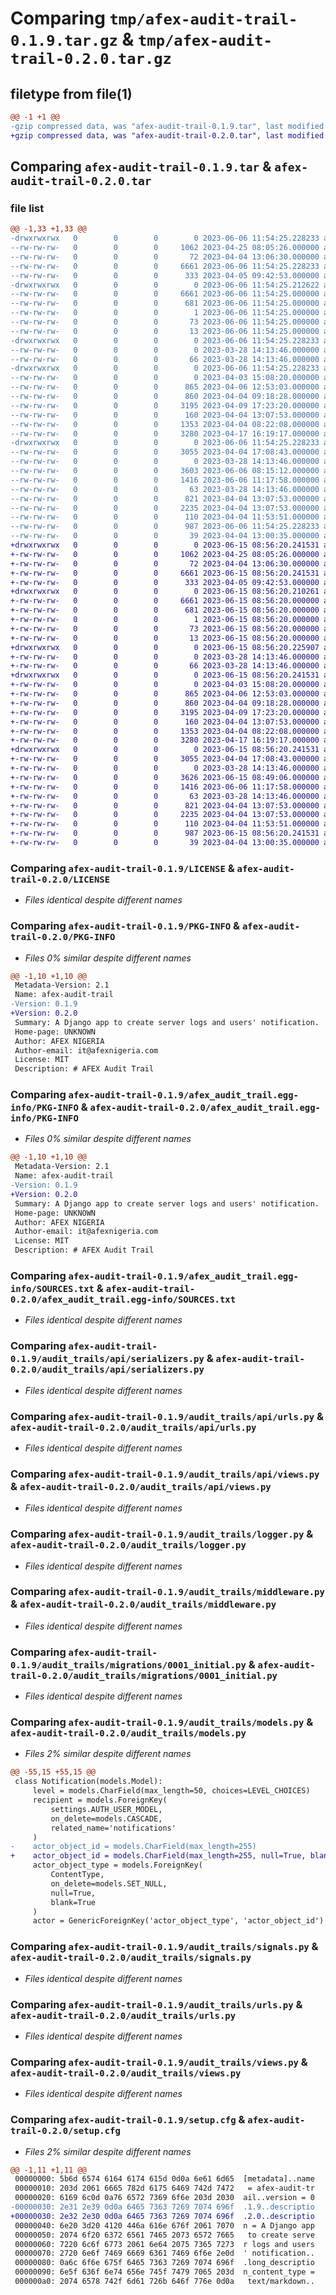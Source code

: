 # Comparing `tmp/afex-audit-trail-0.1.9.tar.gz` & `tmp/afex-audit-trail-0.2.0.tar.gz`

## filetype from file(1)

```diff
@@ -1 +1 @@
-gzip compressed data, was "afex-audit-trail-0.1.9.tar", last modified: Tue Jun  6 11:54:25 2023, max compression
+gzip compressed data, was "afex-audit-trail-0.2.0.tar", last modified: Thu Jun 15 08:56:20 2023, max compression
```

## Comparing `afex-audit-trail-0.1.9.tar` & `afex-audit-trail-0.2.0.tar`

### file list

```diff
@@ -1,33 +1,33 @@
-drwxrwxrwx   0        0        0        0 2023-06-06 11:54:25.228233 afex-audit-trail-0.1.9/
--rw-rw-rw-   0        0        0     1062 2023-04-25 08:05:26.000000 afex-audit-trail-0.1.9/LICENSE
--rw-rw-rw-   0        0        0       72 2023-04-04 13:06:30.000000 afex-audit-trail-0.1.9/MANIFEST.in
--rw-rw-rw-   0        0        0     6661 2023-06-06 11:54:25.228233 afex-audit-trail-0.1.9/PKG-INFO
--rw-rw-rw-   0        0        0      333 2023-04-05 09:42:53.000000 afex-audit-trail-0.1.9/README.rst
-drwxrwxrwx   0        0        0        0 2023-06-06 11:54:25.212622 afex-audit-trail-0.1.9/afex_audit_trail.egg-info/
--rw-rw-rw-   0        0        0     6661 2023-06-06 11:54:25.000000 afex-audit-trail-0.1.9/afex_audit_trail.egg-info/PKG-INFO
--rw-rw-rw-   0        0        0      681 2023-06-06 11:54:25.000000 afex-audit-trail-0.1.9/afex_audit_trail.egg-info/SOURCES.txt
--rw-rw-rw-   0        0        0        1 2023-06-06 11:54:25.000000 afex-audit-trail-0.1.9/afex_audit_trail.egg-info/dependency_links.txt
--rw-rw-rw-   0        0        0       73 2023-06-06 11:54:25.000000 afex-audit-trail-0.1.9/afex_audit_trail.egg-info/requires.txt
--rw-rw-rw-   0        0        0       13 2023-06-06 11:54:25.000000 afex-audit-trail-0.1.9/afex_audit_trail.egg-info/top_level.txt
-drwxrwxrwx   0        0        0        0 2023-06-06 11:54:25.228233 afex-audit-trail-0.1.9/audit_trails/
--rw-rw-rw-   0        0        0        0 2023-03-28 14:13:46.000000 afex-audit-trail-0.1.9/audit_trails/__init__.py
--rw-rw-rw-   0        0        0       66 2023-03-28 14:13:46.000000 afex-audit-trail-0.1.9/audit_trails/admin.py
-drwxrwxrwx   0        0        0        0 2023-06-06 11:54:25.228233 afex-audit-trail-0.1.9/audit_trails/api/
--rw-rw-rw-   0        0        0        0 2023-04-03 15:08:20.000000 afex-audit-trail-0.1.9/audit_trails/api/__init__.py
--rw-rw-rw-   0        0        0      865 2023-04-06 12:53:03.000000 afex-audit-trail-0.1.9/audit_trails/api/serializers.py
--rw-rw-rw-   0        0        0      860 2023-04-04 09:18:28.000000 afex-audit-trail-0.1.9/audit_trails/api/urls.py
--rw-rw-rw-   0        0        0     3195 2023-04-09 17:23:20.000000 afex-audit-trail-0.1.9/audit_trails/api/views.py
--rw-rw-rw-   0        0        0      160 2023-04-04 13:07:53.000000 afex-audit-trail-0.1.9/audit_trails/apps.py
--rw-rw-rw-   0        0        0     1353 2023-04-04 08:22:08.000000 afex-audit-trail-0.1.9/audit_trails/logger.py
--rw-rw-rw-   0        0        0     3280 2023-04-17 16:19:17.000000 afex-audit-trail-0.1.9/audit_trails/middleware.py
-drwxrwxrwx   0        0        0        0 2023-06-06 11:54:25.228233 afex-audit-trail-0.1.9/audit_trails/migrations/
--rw-rw-rw-   0        0        0     3055 2023-04-04 17:08:43.000000 afex-audit-trail-0.1.9/audit_trails/migrations/0001_initial.py
--rw-rw-rw-   0        0        0        0 2023-03-28 14:13:46.000000 afex-audit-trail-0.1.9/audit_trails/migrations/__init__.py
--rw-rw-rw-   0        0        0     3603 2023-06-06 08:15:12.000000 afex-audit-trail-0.1.9/audit_trails/models.py
--rw-rw-rw-   0        0        0     1416 2023-06-06 11:17:58.000000 afex-audit-trail-0.1.9/audit_trails/signals.py
--rw-rw-rw-   0        0        0       63 2023-03-28 14:13:46.000000 afex-audit-trail-0.1.9/audit_trails/tests.py
--rw-rw-rw-   0        0        0      821 2023-04-04 13:07:53.000000 afex-audit-trail-0.1.9/audit_trails/urls.py
--rw-rw-rw-   0        0        0     2235 2023-04-04 13:07:53.000000 afex-audit-trail-0.1.9/audit_trails/views.py
--rw-rw-rw-   0        0        0      110 2023-04-04 11:53:51.000000 afex-audit-trail-0.1.9/pyproject.toml
--rw-rw-rw-   0        0        0      987 2023-06-06 11:54:25.228233 afex-audit-trail-0.1.9/setup.cfg
--rw-rw-rw-   0        0        0       39 2023-04-04 13:00:35.000000 afex-audit-trail-0.1.9/setup.py
+drwxrwxrwx   0        0        0        0 2023-06-15 08:56:20.241531 afex-audit-trail-0.2.0/
+-rw-rw-rw-   0        0        0     1062 2023-04-25 08:05:26.000000 afex-audit-trail-0.2.0/LICENSE
+-rw-rw-rw-   0        0        0       72 2023-04-04 13:06:30.000000 afex-audit-trail-0.2.0/MANIFEST.in
+-rw-rw-rw-   0        0        0     6661 2023-06-15 08:56:20.241531 afex-audit-trail-0.2.0/PKG-INFO
+-rw-rw-rw-   0        0        0      333 2023-04-05 09:42:53.000000 afex-audit-trail-0.2.0/README.rst
+drwxrwxrwx   0        0        0        0 2023-06-15 08:56:20.210261 afex-audit-trail-0.2.0/afex_audit_trail.egg-info/
+-rw-rw-rw-   0        0        0     6661 2023-06-15 08:56:20.000000 afex-audit-trail-0.2.0/afex_audit_trail.egg-info/PKG-INFO
+-rw-rw-rw-   0        0        0      681 2023-06-15 08:56:20.000000 afex-audit-trail-0.2.0/afex_audit_trail.egg-info/SOURCES.txt
+-rw-rw-rw-   0        0        0        1 2023-06-15 08:56:20.000000 afex-audit-trail-0.2.0/afex_audit_trail.egg-info/dependency_links.txt
+-rw-rw-rw-   0        0        0       73 2023-06-15 08:56:20.000000 afex-audit-trail-0.2.0/afex_audit_trail.egg-info/requires.txt
+-rw-rw-rw-   0        0        0       13 2023-06-15 08:56:20.000000 afex-audit-trail-0.2.0/afex_audit_trail.egg-info/top_level.txt
+drwxrwxrwx   0        0        0        0 2023-06-15 08:56:20.225907 afex-audit-trail-0.2.0/audit_trails/
+-rw-rw-rw-   0        0        0        0 2023-03-28 14:13:46.000000 afex-audit-trail-0.2.0/audit_trails/__init__.py
+-rw-rw-rw-   0        0        0       66 2023-03-28 14:13:46.000000 afex-audit-trail-0.2.0/audit_trails/admin.py
+drwxrwxrwx   0        0        0        0 2023-06-15 08:56:20.241531 afex-audit-trail-0.2.0/audit_trails/api/
+-rw-rw-rw-   0        0        0        0 2023-04-03 15:08:20.000000 afex-audit-trail-0.2.0/audit_trails/api/__init__.py
+-rw-rw-rw-   0        0        0      865 2023-04-06 12:53:03.000000 afex-audit-trail-0.2.0/audit_trails/api/serializers.py
+-rw-rw-rw-   0        0        0      860 2023-04-04 09:18:28.000000 afex-audit-trail-0.2.0/audit_trails/api/urls.py
+-rw-rw-rw-   0        0        0     3195 2023-04-09 17:23:20.000000 afex-audit-trail-0.2.0/audit_trails/api/views.py
+-rw-rw-rw-   0        0        0      160 2023-04-04 13:07:53.000000 afex-audit-trail-0.2.0/audit_trails/apps.py
+-rw-rw-rw-   0        0        0     1353 2023-04-04 08:22:08.000000 afex-audit-trail-0.2.0/audit_trails/logger.py
+-rw-rw-rw-   0        0        0     3280 2023-04-17 16:19:17.000000 afex-audit-trail-0.2.0/audit_trails/middleware.py
+drwxrwxrwx   0        0        0        0 2023-06-15 08:56:20.241531 afex-audit-trail-0.2.0/audit_trails/migrations/
+-rw-rw-rw-   0        0        0     3055 2023-04-04 17:08:43.000000 afex-audit-trail-0.2.0/audit_trails/migrations/0001_initial.py
+-rw-rw-rw-   0        0        0        0 2023-03-28 14:13:46.000000 afex-audit-trail-0.2.0/audit_trails/migrations/__init__.py
+-rw-rw-rw-   0        0        0     3626 2023-06-15 08:49:06.000000 afex-audit-trail-0.2.0/audit_trails/models.py
+-rw-rw-rw-   0        0        0     1416 2023-06-06 11:17:58.000000 afex-audit-trail-0.2.0/audit_trails/signals.py
+-rw-rw-rw-   0        0        0       63 2023-03-28 14:13:46.000000 afex-audit-trail-0.2.0/audit_trails/tests.py
+-rw-rw-rw-   0        0        0      821 2023-04-04 13:07:53.000000 afex-audit-trail-0.2.0/audit_trails/urls.py
+-rw-rw-rw-   0        0        0     2235 2023-04-04 13:07:53.000000 afex-audit-trail-0.2.0/audit_trails/views.py
+-rw-rw-rw-   0        0        0      110 2023-04-04 11:53:51.000000 afex-audit-trail-0.2.0/pyproject.toml
+-rw-rw-rw-   0        0        0      987 2023-06-15 08:56:20.241531 afex-audit-trail-0.2.0/setup.cfg
+-rw-rw-rw-   0        0        0       39 2023-04-04 13:00:35.000000 afex-audit-trail-0.2.0/setup.py
```

### Comparing `afex-audit-trail-0.1.9/LICENSE` & `afex-audit-trail-0.2.0/LICENSE`

 * *Files identical despite different names*

### Comparing `afex-audit-trail-0.1.9/PKG-INFO` & `afex-audit-trail-0.2.0/PKG-INFO`

 * *Files 0% similar despite different names*

```diff
@@ -1,10 +1,10 @@
 Metadata-Version: 2.1
 Name: afex-audit-trail
-Version: 0.1.9
+Version: 0.2.0
 Summary: A Django app to create server logs and users' notification.
 Home-page: UNKNOWN
 Author: AFEX NIGERIA
 Author-email: it@afexnigeria.com
 License: MIT
 Description: # AFEX Audit Trail
```

### Comparing `afex-audit-trail-0.1.9/afex_audit_trail.egg-info/PKG-INFO` & `afex-audit-trail-0.2.0/afex_audit_trail.egg-info/PKG-INFO`

 * *Files 0% similar despite different names*

```diff
@@ -1,10 +1,10 @@
 Metadata-Version: 2.1
 Name: afex-audit-trail
-Version: 0.1.9
+Version: 0.2.0
 Summary: A Django app to create server logs and users' notification.
 Home-page: UNKNOWN
 Author: AFEX NIGERIA
 Author-email: it@afexnigeria.com
 License: MIT
 Description: # AFEX Audit Trail
```

### Comparing `afex-audit-trail-0.1.9/afex_audit_trail.egg-info/SOURCES.txt` & `afex-audit-trail-0.2.0/afex_audit_trail.egg-info/SOURCES.txt`

 * *Files identical despite different names*

### Comparing `afex-audit-trail-0.1.9/audit_trails/api/serializers.py` & `afex-audit-trail-0.2.0/audit_trails/api/serializers.py`

 * *Files identical despite different names*

### Comparing `afex-audit-trail-0.1.9/audit_trails/api/urls.py` & `afex-audit-trail-0.2.0/audit_trails/api/urls.py`

 * *Files identical despite different names*

### Comparing `afex-audit-trail-0.1.9/audit_trails/api/views.py` & `afex-audit-trail-0.2.0/audit_trails/api/views.py`

 * *Files identical despite different names*

### Comparing `afex-audit-trail-0.1.9/audit_trails/logger.py` & `afex-audit-trail-0.2.0/audit_trails/logger.py`

 * *Files identical despite different names*

### Comparing `afex-audit-trail-0.1.9/audit_trails/middleware.py` & `afex-audit-trail-0.2.0/audit_trails/middleware.py`

 * *Files identical despite different names*

### Comparing `afex-audit-trail-0.1.9/audit_trails/migrations/0001_initial.py` & `afex-audit-trail-0.2.0/audit_trails/migrations/0001_initial.py`

 * *Files identical despite different names*

### Comparing `afex-audit-trail-0.1.9/audit_trails/models.py` & `afex-audit-trail-0.2.0/audit_trails/models.py`

 * *Files 2% similar despite different names*

```diff
@@ -55,15 +55,15 @@
 class Notification(models.Model):
     level = models.CharField(max_length=50, choices=LEVEL_CHOICES)
     recipient = models.ForeignKey(
         settings.AUTH_USER_MODEL,
         on_delete=models.CASCADE,
         related_name='notifications'
     )
-    actor_object_id = models.CharField(max_length=255)
+    actor_object_id = models.CharField(max_length=255, null=True, blank=True)
     actor_object_type = models.ForeignKey(
         ContentType,
         on_delete=models.SET_NULL,
         null=True,
         blank=True
     )
     actor = GenericForeignKey('actor_object_type', 'actor_object_id')
```

### Comparing `afex-audit-trail-0.1.9/audit_trails/signals.py` & `afex-audit-trail-0.2.0/audit_trails/signals.py`

 * *Files identical despite different names*

### Comparing `afex-audit-trail-0.1.9/audit_trails/urls.py` & `afex-audit-trail-0.2.0/audit_trails/urls.py`

 * *Files identical despite different names*

### Comparing `afex-audit-trail-0.1.9/audit_trails/views.py` & `afex-audit-trail-0.2.0/audit_trails/views.py`

 * *Files identical despite different names*

### Comparing `afex-audit-trail-0.1.9/setup.cfg` & `afex-audit-trail-0.2.0/setup.cfg`

 * *Files 2% similar despite different names*

```diff
@@ -1,11 +1,11 @@
 00000000: 5b6d 6574 6164 6174 615d 0d0a 6e61 6d65  [metadata]..name
 00000010: 203d 2061 6665 782d 6175 6469 742d 7472   = afex-audit-tr
 00000020: 6169 6c0d 0a76 6572 7369 6f6e 203d 2030  ail..version = 0
-00000030: 2e31 2e39 0d0a 6465 7363 7269 7074 696f  .1.9..descriptio
+00000030: 2e32 2e30 0d0a 6465 7363 7269 7074 696f  .2.0..descriptio
 00000040: 6e20 3d20 4120 446a 616e 676f 2061 7070  n = A Django app
 00000050: 2074 6f20 6372 6561 7465 2073 6572 7665   to create serve
 00000060: 7220 6c6f 6773 2061 6e64 2075 7365 7273  r logs and users
 00000070: 2720 6e6f 7469 6669 6361 7469 6f6e 2e0d  ' notification..
 00000080: 0a6c 6f6e 675f 6465 7363 7269 7074 696f  .long_descriptio
 00000090: 6e5f 636f 6e74 656e 745f 7479 7065 203d  n_content_type =
 000000a0: 2074 6578 742f 6d61 726b 646f 776e 0d0a   text/markdown..
```

